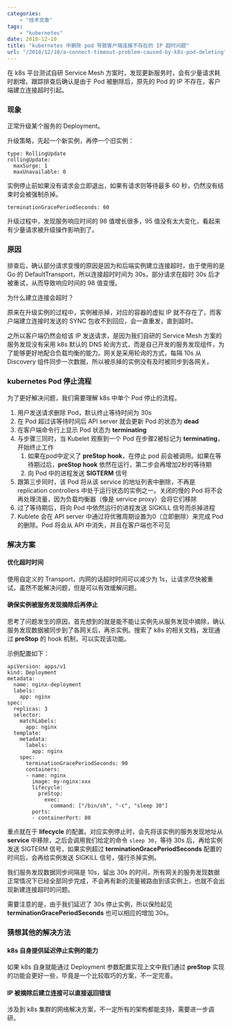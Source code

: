 ```yaml
---
categories:
    - "技术文章"
tags:
    - "kubernetes"
date: 2018-12-10
title: "kubernetes 中删除 pod 导致客户端连接不存在的 IP 超时问题"
url: "/2018/12/10/a-connect-timeout-problem-caused-by-k8s-pod-deleting"
---
```


在 k8s 平台测试自研 Service Mesh 方案时，发现更新服务时，会有少量请求耗时剧增。跟踪排查后确认是由于 Pod 被删除后，原先的 Pod 的 IP 不存在，客户端建立连接超时引起。

<!--more-->

### 现象

正常升级某个服务的 Deployment。

升级策略，先起一个新实例，再停一个旧实例：

```
type: RollingUpdate
rollingUpdate:
  maxSurge: 1
  maxUnavailable: 0
```

实例停止前如果没有请求会立即退出，如果有请求则等待最多 60 秒，仍然没有结束时会被强制杀掉。

```
terminationGracePeriodSeconds: 60
```

升级过程中，发现服务响应时间的 98 值增长很多，95 值没有太大变化，看起来有少量请求被升级操作影响到了。

### 原因

排查后，确认部分请求变慢的原因是因为和后端实例建立连接超时，由于使用的是 Go 的 DefaultTransport，所以连接超时时间为 30s，部分请求在超时 30s 后才被重试，从而导致响应时间的 98 值变慢。

为什么建立连接会超时？

原来在升级实例的过程中，实例被杀掉，对应的容器的虚拟 IP 就不存在了，而客户端建立连接时发送的 SYNC 包收不到回应，会一直重发，直到超时。

之所以客户端仍然会给该 IP 发送请求，是因为我们自研的 Service Mesh 方案的服务发现没有采用 k8s 默认的 DNS 轮询方式，而是自己开发的服务发现组件，为了能够更好地配合负载均衡的能力。网关是采用轮询的方式，每隔 10s 从 Discovery 组件同步一次数据，所以被杀掉的实例没有及时被同步到各网关。

### kubernetes Pod 停止流程

为了更好解决问题，我们需要理解 k8s 中单个 Pod 停止的流程。

1. 用户发送请求删除 Pod，默认终止等待时间为 30s
2. 在 Pod 超过该等待时间后 API server 就会更新 Pod 的状态为 **dead**
3. 在客户端命令行上显示 Pod 状态为 **terminating**
4. 与步骤三同时，当 Kubelet 观察到一个 Pod 在步骤2被标记为 **terminating**，开始终止工作
    1. 如果在pod中定义了 **preStop hook**，在停止 pod 前会被调用。如果在等待期过后，**preStop hook** 依然在运行，第二步会再增加2秒的等待期
    2. 向 Pod 中的进程发送 **SIGTERM** 信号
5. 跟第三步同时，该 Pod 将从该 service 的地址列表中删除，不再是 replication controllers 中处于运行状态的实例之一。关闭的慢的 Pod 将不会再处理流量，因为负载均衡器（像是 service proxy）会将它们移除
6. 过了等待期后，将向 Pod 中依然运行的进程发送 SIGKILL 信号而杀掉进程
7. Kublete 会在 API server 中通过将优雅周期设置为0（立即删除）来完成 Pod 的删除。Pod 将会从 API 中消失，并且在客户端也不可见

### 解决方案

#### 优化超时时间

使用自定义的 Transport，内网的话超时时间可以减少为 1s，让请求尽快被重试，虽然不能解决问题，但是可以有效缓解问题。

#### 确保实例被服务发现摘除后再停止

思考了问题发生的原因，首先想到的就是能不能让实例先从服务发现中摘除，确认服务发现数据被同步到了各网关后，再杀实例。搜索了 k8s 的相关文档，发现通过 **preStop** 的 hook 机制，可以实现该功能。

示例配置如下：

```
apiVersion: apps/v1
kind: Deployment
metadata:
  name: nginx-deployment
  labels:
    app: nginx
spec:
  replicas: 3
  selector:
    matchLabels:
      app: nginx
  template:
    metadata:
      labels:
        app: nginx
    spec:
      terminationGracePeriodSeconds: 90
      containers:
      - name: nginx
        image: my-nginx:xxx
        lifecycle:
          preStop:
            exec:
              command: ["/bin/sh", "-c", "sleep 30"]
        ports:
        - containerPort: 80
```

重点就在于 **lifecycle** 的配置。对应实例停止时，会先将该实例的服务发现地址从 **service** 中移除，之后会调用我们给定的命令 `sleep 30`，等待 30s 后，再给实例发送 SIGTERM 信号，如果实例超过 **terminationGracePeriodSeconds** 配置的时间后，会再给实例发送 SIGKILL 信号，强行杀掉实例。

我们服务发现数据同步间隔是 10s，留出 30s 的时间，所有网关的服务发现数据正常情况下已经全部同步完成，不会再有新的流量被路由到该实例上，也就不会出现新建连接超时的问题。

需要注意的是，由于我们延迟了 30s 停止实例，所以保险起见 **terminationGracePeriodSeconds** 也可以相应的增加 30s。
              
### 猜想其他的解决方法

#### k8s 自身提供延迟停止实例的能力

如果 k8s 自身就能通过 Deployment 参数配置实现上文中我们通过 **preStop** 实现的功能会更好一些，毕竟是一个比较取巧的方案，不一定完善。

#### IP 被摘除后建立连接可以直接返回错误

涉及到 k8s 集群的网络解决方案，不一定所有的架构都能支持，需要进一步调研。
